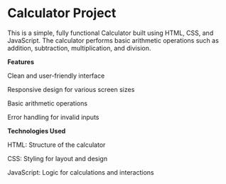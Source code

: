 # Calculator Project
This is a simple, fully functional Calculator built using HTML, CSS, and JavaScript. The calculator performs basic arithmetic operations such as addition, subtraction, multiplication, and division.

**Features**

Clean and user-friendly interface

Responsive design for various screen sizes

Basic arithmetic operations

Error handling for invalid inputs

**Technologies Used**

HTML: Structure of the calculator

CSS: Styling for layout and design

JavaScript: Logic for calculations and interactions
